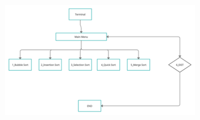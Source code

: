 <img src="https://github.com/Harshitha73/StepIn_MiniProject/blob/main/Design/Architecture%20Diagram.png">
